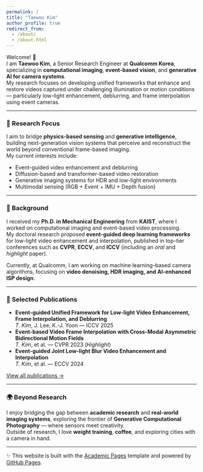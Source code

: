 ```yaml
---
permalink: /
title: "Taewoo Kim"
author_profile: true
redirect_from: 
  - /about/
  - /about.html
---
```


Welcome! 👋  
I am **Taewoo Kim**, a Senior Research Engineer at **Qualcomm Korea**, specializing in **computational imaging**, **event-based vision**, and **generative AI for camera systems**.  
My research focuses on developing unified frameworks that enhance and restore videos captured under challenging illumination or motion conditions — particularly low-light enhancement, deblurring, and frame interpolation using event cameras.

---

### 🔬 Research Focus
I aim to bridge **physics-based sensing** and **generative intelligence**, building next-generation vision systems that perceive and reconstruct the world beyond conventional frame-based imaging.  
My current interests include:
- Event-guided video enhancement and deblurring  
- Diffusion-based and transformer-based video restoration  
- Generative imaging systems for HDR and low-light environments  
- Multimodal sensing (RGB + Event + IMU + Depth fusion)

---

### 🧠 Background
I received my **Ph.D. in Mechanical Engineering** from **KAIST**, where I worked on computational imaging and event-based video processing.  
My doctoral research proposed **event-guided deep learning frameworks** for low-light video enhancement and interpolation, published in top-tier conferences such as **CVPR**, **ECCV**, and **ICCV** (including an *oral* and *highlight* paper).

Currently, at Qualcomm, I am working on machine learning–based camera algorithms, focusing on **video denoising, HDR imaging, and AI-enhanced ISP design**.

---

### 📄 Selected Publications
- **Event-guided Unified Framework for Low-light Video Enhancement, Frame Interpolation, and Deblurring**  
  *T. Kim*, J. Lee, K.-J. Yoon — ICCV 2025  
- **Event-based Video Frame Interpolation with Cross-Modal Asymmetric Bidirectional Motion Fields**  
  *T. Kim*, et al. — CVPR 2023 (*Highlight*)  
- **Event-guided Joint Low-light Blur Video Enhancement and Interpolation**  
  *T. Kim*, et al. — ECCV 2024

[View all publications →](/publications)

---

### 🌍 Beyond Research
I enjoy bridging the gap between **academic research** and **real-world imaging systems**, exploring the frontier of **Generative Computational Photography** — where sensors meet creativity.  
Outside of research, I love **weight training**, **coffee**, and exploring cities with a camera in hand.

---

✨ This website is built with the [Academic Pages](https://github.com/academicpages/academicpages.github.io) template and powered by [GitHub Pages](https://pages.github.com).
